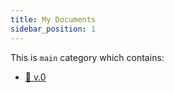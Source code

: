```yaml
---
title: My Documents
sidebar_position: 1
---
```


This is `main` category which contains:

* [📄 v.0](/v.0/index.md)
